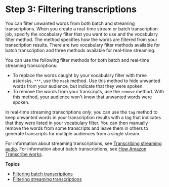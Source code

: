 # Step 3: Filtering transcriptions<a name="filter-transcriptions"></a>

You can filter unwanted words from both batch and streaming transcriptions\. When you create a real\-time stream or batch transcription job, specify the vocabulary filter that you want to use and the vocabulary filter method\. The method specifies how the words are filtered from your transcription results\. There are two vocabulary filter methods available for batch transcription and three methods available for real\-time streaming\.

You can use the following filter methods for both batch and real\-time streaming transcriptions:
+ To replace the words caught by your vocabulary filter with three asterisks, `***`, use the `mask` method\. Use this method to hide unwanted words from your audience, but indicate that they were spoken\.
+ To remove the words from your transcripts, use the `remove` method\. With this method, your audience won't know that unwanted words were spoken\.

In real\-time streaming transcriptions *only*, you can use the `tag` method to keep unwanted words in your transcription results with a tag that indicates that they were listed in your vocabulary filter\. You can then manually remove the words from some transcripts and leave them in others to generate transcripts for multiple audiences from a single stream\.

For information about streaming transcriptions, see [Transcribing streaming audio](streaming.md)\. For information about batch transcriptions, see [How Amazon Transcribe works](how-it-works.md)\.

**Topics**
+ [Filtering batch transcriptions](batch-filter-unwanted.md)
+ [Filtering streaming transcriptions](streaming-filter-unwanted.md)